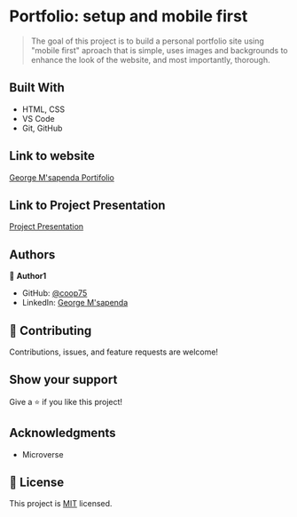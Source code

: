 # Portfolio: setup and mobile first

> The goal of this project is to build a personal portfolio site using "mobile first" aproach that is simple, uses images and backgrounds to enhance the look of the website, and most importantly, thorough.


## Built With

- HTML, CSS
- VS Code
- Git, GitHub

## Link to website

[George M'sapenda Portifolio](https://c00p75.github.io/Portfolio-setup-and-mobile-first/)

## Link to Project Presentation
[Project Presentation](https://www.loom.com/share/5d6171033a2b4998a52b6423de5c1136)

## Authors

👤 **Author1**

- GitHub: [@coop75](https://github.com/c00p75)
- LinkedIn: [George M'sapenda](http://www.linkedin.com/in/george-m-sapenda-593750201/)


## 🤝 Contributing

Contributions, issues, and feature requests are welcome!

## Show your support

Give a ⭐️ if you like this project!

## Acknowledgments

- Microverse

## 📝 License

This project is [MIT](./MIT.md) licensed.

